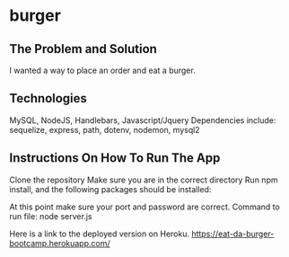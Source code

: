 # burger

## The Problem and Solution

I wanted a way to place an order and eat a burger.

## Technologies
MySQL, NodeJS, Handlebars, Javascript/Jquery
Dependencies include: sequelize, express, path, dotenv, nodemon, mysql2

## Instructions On How To Run The App
Clone the repository
Make sure you are in the correct directory
Run npm install, and the following packages should be installed:

At this point make sure your port and password are correct.
Command to run file: node server.js

Here is a link to the deployed version on Heroku. https://eat-da-burger-bootcamp.herokuapp.com/
